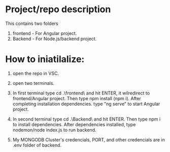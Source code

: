 # Project/repo description

This contains two folders
1. frontend - For Angular project.
2. Backend - For Node.js/backend project.

# How to iniatilalize:
1. open the repo in VSC.
2. open two terminals.
3. In first terminal type cd .\frontend\ and hit ENTER, it wilredirect to frontend/Angular project.
Then type npm install (npm i). After completing installation dependencies.
 type "ng serve" to start Angular project.
4. In second terminal type cd .\Backend\ and hit ENTER. Then type npm i to install dependencies. After dependencies installed, type nodemon/node index.js to run backend.

5. My MONGODB Cluster's credencials, PORT, and other credencials are in .env folder of backend.

